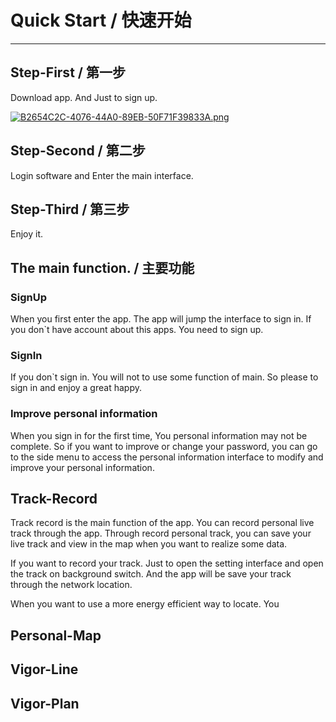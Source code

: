 # Quick Start / 快速开始
---
## Step-First / 第一步

Download app. And Just to sign up.

[![B2654C2C-4076-44A0-89EB-50F71F39833A.png](http://frytea-data.test.upcdn.net/8A509086-6E86-403C-B633-4A346A0255F2.png)](http://fir.im/xm19?release_id=5d76767ef945486b4887d325&fir_source=GitHub&fir_campaign=GitHub)

## Step-Second / 第二步

Login software and Enter the main interface.

## Step-Third / 第三步

Enjoy it.

## The main function. / 主要功能

### SignUp

When you first enter the app. The app will jump the interface to sign in. If you don`t have account about this apps. You need to sign up.

### SignIn

If you don`t sign in. You will not to use some function of main. So please to sign in and enjoy a great happy.

### Improve personal information

When you sign in for the first time, You personal information may not be complete. So if you want to improve or change your password, you can go to the side menu to access the personal information interface to modify and improve your personal information.

## Track-Record

Track record is the main function of the app. You can record personal live track through the app. Through record personal track, you can save your live track and view in the map when you want to realize some data.

If you want to record your track. Just to open the setting interface and open the track on background switch. And the app will be save your track through the network location.

When you want to use a more energy efficient way to locate. You 

## Personal-Map

## Vigor-Line

## Vigor-Plan
